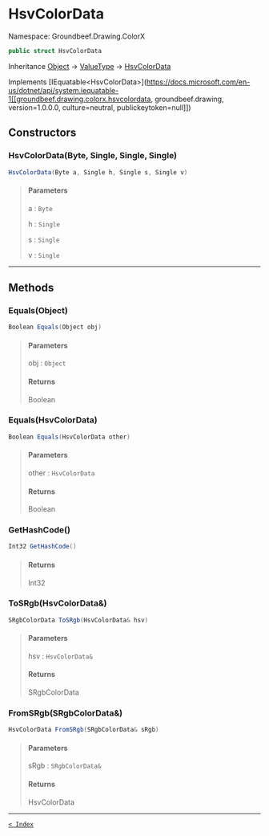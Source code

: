 # HsvColorData

Namespace: Groundbeef.Drawing.ColorX

```csharp
public struct HsvColorData
```

Inheritance [Object](https://docs.microsoft.com/en-us/dotnet/api/system.object) → [ValueType](https://docs.microsoft.com/en-us/dotnet/api/system.valuetype) → [HsvColorData](HsvColorData.md)

Implements [IEquatable&lt;HsvColorData&gt;](https://docs.microsoft.com/en-us/dotnet/api/system.iequatable-1[[groundbeef.drawing.colorx.hsvcolordata, groundbeef.drawing, version=1.0.0.0, culture=neutral, publickeytoken=null]])

## Constructors

### HsvColorData(Byte, Single, Single, Single)

```csharp
HsvColorData(Byte a, Single h, Single s, Single v)
```

> #### Parameters
> 
> a : `Byte`<br>
> 
> h : `Single`<br>
> 
> s : `Single`<br>
> 
> v : `Single`<br>
> 

---

## Methods

### Equals(Object)

```csharp
Boolean Equals(Object obj)
```

> #### Parameters
> 
> obj : `Object`<br>
> 
> #### Returns
> 
> Boolean<br>
> 

### Equals(HsvColorData)

```csharp
Boolean Equals(HsvColorData other)
```

> #### Parameters
> 
> other : `HsvColorData`<br>
> 
> #### Returns
> 
> Boolean<br>
> 

### GetHashCode()

```csharp
Int32 GetHashCode()
```

> #### Returns
> 
> Int32<br>
> 

### ToSRgb(HsvColorData&)

```csharp
SRgbColorData ToSRgb(HsvColorData& hsv)
```

> #### Parameters
> 
> hsv : `HsvColorData&`<br>
> 
> #### Returns
> 
> SRgbColorData<br>
> 

### FromSRgb(SRgbColorData&)

```csharp
HsvColorData FromSRgb(SRgbColorData& sRgb)
```

> #### Parameters
> 
> sRgb : `SRgbColorData&`<br>
> 
> #### Returns
> 
> HsvColorData<br>
> 

---

[`< Index`](..\..\index.md)
